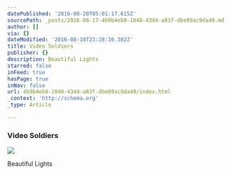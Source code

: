 ```yaml
---
datePublished: '2016-08-20T05:01:17.615Z'
sourcePath: _posts/2016-08-17-4b9b4eb0-1048-43d4-a83f-dbe89ac9da49.md
author: []
via: {}
dateModified: '2016-08-18T23:28:30.302Z'
title: Video Soldiers
publisher: {}
description: Beautiful Lights
starred: false
inFeed: true
hasPage: true
inNav: false
url: 4b9b4eb0-1048-43d4-a83f-dbe89ac9da49/index.html
_context: 'http://schema.org'
_type: Article

---
```

### Video Soldiers
![](https://the-grid-user-content.s3-us-west-2.amazonaws.com/4b63ec51-db16-44b2-aba5-25408dff8daf.jpg)

Beautiful Lights